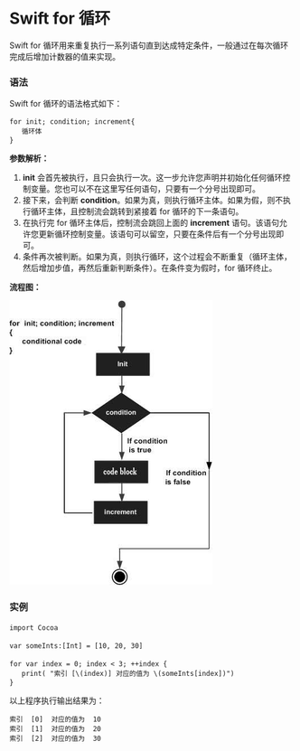 # Swift for 循环

Swift for 循环用来重复执行一系列语句直到达成特定条件，一般通过在每次循环完成后增加计数器的值来实现。

### 语法

Swift for 循环的语法格式如下：

```
for init; condition; increment{
   循环体
}
```

**参数解析：**

1.  **init** 会首先被执行，且只会执行一次。这一步允许您声明并初始化任何循环控制变量。您也可以不在这里写任何语句，只要有一个分号出现即可。
2.  接下来，会判断 **condition**。如果为真，则执行循环主体。如果为假，则不执行循环主体，且控制流会跳转到紧接着 for 循环的下一条语句。
3.  在执行完 for 循环主体后，控制流会跳回上面的 **increment** 语句。该语句允许您更新循环控制变量。该语句可以留空，只要在条件后有一个分号出现即可。
4.  条件再次被判断。如果为真，则执行循环，这个过程会不断重复（循环主体，然后增加步值，再然后重新判断条件）。在条件变为假时，for 循环终止。

**流程图：**

![](../img/swift_for_loop.jpg)

### 实例

```
import Cocoa

var someInts:[Int] = [10, 20, 30]

for var index = 0; index < 3; ++index {
   print( "索引 [\(index)] 对应的值为 \(someInts[index])")
}
```

以上程序执行输出结果为：

```
索引  [0]  对应的值为  10  
索引  [1]  对应的值为  20  
索引  [2]  对应的值为  30
```

